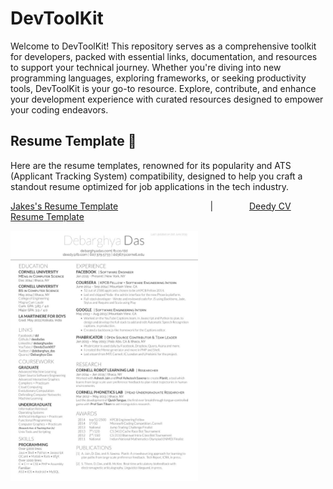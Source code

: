 # DevToolKit

Welcome to DevToolKit! This repository serves as a comprehensive toolkit for developers, packed with essential links, documentation, and resources to support your technical journey. Whether you're diving into new programming languages, exploring frameworks, or seeking productivity tools, DevToolKit is your go-to resource. Explore, contribute, and enhance your development experience with curated resources designed to empower your coding endeavors.


## Resume Template 🗿

Here are the resume templates, renowned for its popularity and ATS (Applicant Tracking System) compatibility, designed to help you craft a standout resume optimized for job applications in the tech industry.

[Jakes's Resume Template](https://www.overleaf.com/latex/templates/jakes-resume/syzfjbzwjncs) &emsp; &emsp; &emsp; &emsp; &emsp; &emsp; &emsp; &emsp; | &emsp; &emsp; &emsp;  [Deedy CV Resume Template](https://www.overleaf.com/latex/templates/deedy-cv/bjryvfsjdyxz)

<div align="left>
<img src="https://github.com/Nitesh-thapliyal/DevToolkit/blob/main/assets/jakesResumeTemplate.png" height="400px" width="300px">

<img src="https://github.com/Nitesh-thapliyal/DevToolkit/blob/main/assets/deedyCV.png" height="400px" width="300px">
</div>

